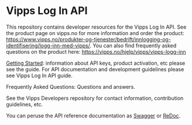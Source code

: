# Vipps Log In API
This repository contains developer resources for the Vipps Log In API.
See the product page on vipps.no for more information and order the product: https://www.vipps.no/produkter-og-tjenester/bedrift/innlogging-og-identifisering/logg-inn-med-vipps/. You can also find frequently asked questions on the product here: https://vipps.no/hjelp/vipps/vipps-logg-inn 

[Getting Started](https://github.com/vippsas/vipps-developers/blob/master/vipps-getting-started.md): information about API keys, product activation, etc please see the guide.
For API documentation and development guidelines please see Vipps Log In API guide.

Frequently Asked Questions: Questions and answers.

See the Vipps Developers repository for contact information, contribution guidelines, etc.

You can peruse the API reference documentation as [Swagger](https://vippsas.github.io/vipps-login-api/) or [ReDoc](https://vippsas.github.io/vipps-login-api/redoc.html).
